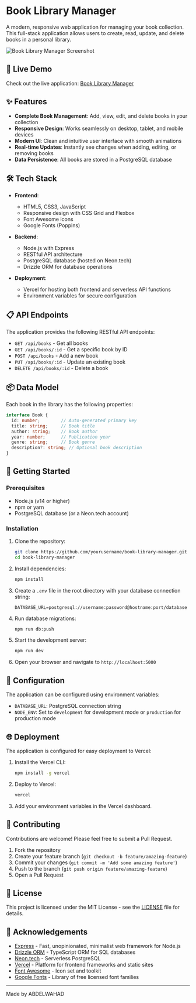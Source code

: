 # Book Library Manager

A modern, responsive web application for managing your book collection. This full-stack application allows users to create, read, update, and delete books in a personal library.

![Book Library Manager Screenshot](https://i.imgur.com/placeholder.jpg)

## 🚀 Live Demo

Check out the live application: [Book Library Manager](https://book-library-manager-main-8qkakm928-abdelwahads-projects.vercel.app/)

## ✨ Features

- **Complete Book Management**: Add, view, edit, and delete books in your collection
- **Responsive Design**: Works seamlessly on desktop, tablet, and mobile devices
- **Modern UI**: Clean and intuitive user interface with smooth animations
- **Real-time Updates**: Instantly see changes when adding, editing, or removing books
- **Data Persistence**: All books are stored in a PostgreSQL database

## 🛠️ Tech Stack

- **Frontend**:
  - HTML5, CSS3, JavaScript
  - Responsive design with CSS Grid and Flexbox
  - Font Awesome icons
  - Google Fonts (Poppins)

- **Backend**:
  - Node.js with Express
  - RESTful API architecture
  - PostgreSQL database (hosted on Neon.tech)
  - Drizzle ORM for database operations

- **Deployment**:
  - Vercel for hosting both frontend and serverless API functions
  - Environment variables for secure configuration

## 📋 API Endpoints

The application provides the following RESTful API endpoints:

- `GET /api/books` - Get all books
- `GET /api/books/:id` - Get a specific book by ID
- `POST /api/books` - Add a new book
- `PUT /api/books/:id` - Update an existing book
- `DELETE /api/books/:id` - Delete a book

## 📦 Data Model

Each book in the library has the following properties:

```typescript
interface Book {
  id: number;        // Auto-generated primary key
  title: string;     // Book title
  author: string;    // Book author
  year: number;      // Publication year
  genre: string;     // Book genre
  description?: string; // Optional book description
}
```

## 🚀 Getting Started

### Prerequisites

- Node.js (v14 or higher)
- npm or yarn
- PostgreSQL database (or a Neon.tech account)

### Installation

1. Clone the repository:
   ```bash
   git clone https://github.com/yourusername/book-library-manager.git
   cd book-library-manager
   ```

2. Install dependencies:
   ```bash
   npm install
   ```

3. Create a `.env` file in the root directory with your database connection string:
   ```
   DATABASE_URL=postgresql://username:password@hostname:port/database
   ```

4. Run database migrations:
   ```bash
   npm run db:push
   ```

5. Start the development server:
   ```bash
   npm run dev
   ```

6. Open your browser and navigate to `http://localhost:5000`

## 🔧 Configuration

The application can be configured using environment variables:

- `DATABASE_URL`: PostgreSQL connection string
- `NODE_ENV`: Set to `development` for development mode or `production` for production mode

## 🌐 Deployment

The application is configured for easy deployment to Vercel:

1. Install the Vercel CLI:
   ```bash
   npm install -g vercel
   ```

2. Deploy to Vercel:
   ```bash
   vercel
   ```

3. Add your environment variables in the Vercel dashboard.

## 🤝 Contributing

Contributions are welcome! Please feel free to submit a Pull Request.

1. Fork the repository
2. Create your feature branch (`git checkout -b feature/amazing-feature`)
3. Commit your changes (`git commit -m 'Add some amazing feature'`)
4. Push to the branch (`git push origin feature/amazing-feature`)
5. Open a Pull Request

## 📄 License

This project is licensed under the MIT License - see the [LICENSE](LICENSE) file for details.

## 👏 Acknowledgements

- [Express](https://expressjs.com/) - Fast, unopinionated, minimalist web framework for Node.js
- [Drizzle ORM](https://orm.drizzle.team/) - TypeScript ORM for SQL databases
- [Neon.tech](https://neon.tech/) - Serverless PostgreSQL
- [Vercel](https://vercel.com/) - Platform for frontend frameworks and static sites
- [Font Awesome](https://fontawesome.com/) - Icon set and toolkit
- [Google Fonts](https://fonts.google.com/) - Library of free licensed font families

---

Made  by ABDELWAHAD
